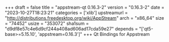 +++
draft = false
title = "appstream-qt 0.16.3-2"
version = "0.16.3-2"
date = "2023-10-27T18:23:21"
categories = ['xlib']
upstreamurl = "http://distributions.freedesktop.org/wiki/AppStream"
arch = "x86_64"
size = "74452"
usize = "353072"
sha1sum = "d9df8e57c4e6d9cf244a408ad606ad17cda59e27"
depends = "['qt5-base>=5.15.10', 'appstream=0.16.3']"
+++
Qt Bindings for Appstream